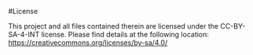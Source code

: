 #License

This project and all files contained therein are licensed under the CC-BY-SA-4-INT license. Please find details at the following location: https://creativecommons.org/licenses/by-sa/4.0/
